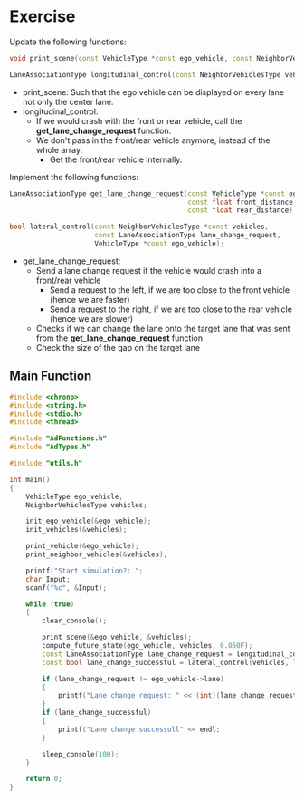 # Exercise

Update the following functions:

```cpp
void print_scene(const VehicleType *const ego_vehicle, const NeighborVehiclesType *const vehicles);

LaneAssociationType longitudinal_control(const NeighborVehiclesType vehicles,VehicleType ego_vehicle);
```

- print_scene: Such that the ego vehicle can be displayed on every lane not only the center lane.
- longitudinal_control:
  - If we would crash with the front or rear vehicle, call the **get_lane_change_request** function.
  - We don't pass in the front/rear vehicle anymore, instead of the whole array.
    - Get the front/rear vehicle internally.

Implement the following functions:

```cpp
LaneAssociationType get_lane_change_request(const VehicleType *const ego_vehicle,
                                            const float front_distance,
                                            const float rear_distance);

bool lateral_control(const NeighborVehiclesType *const vehicles,
                     const LaneAssociationType lane_change_request,
                     VehicleType *const ego_vehicle);
```

- get_lane_change_request:
  - Send a lane change request if the vehicle would crash into a front/rear vehicle
    - Send a request to the left, if we are too close to the front vehicle (hence we are faster)
    - Send a request to the right, if we are too close to the rear vehicle (hence we are slower)
  - Checks if we can change the lane onto the target lane that was sent from the **get_lane_change_request** function
  - Check the size of the gap on the target lane

## Main Function

```cpp
#include <chrono>
#include <string.h>
#include <stdio.h>
#include <thread>

#include "AdFunctions.h"
#include "AdTypes.h"

#include "utils.h"

int main()
{
    VehicleType ego_vehicle;
    NeighborVehiclesType vehicles;

    init_ego_vehicle(&ego_vehicle);
    init_vehicles(&vehicles);

    print_vehicle(&ego_vehicle);
    print_neighbor_vehicles(&vehicles);

    printf("Start simulation?: ";
    char Input;
    scanf("%c", &Input);

    while (true)
    {
        clear_console();

        print_scene(&ego_vehicle, &vehicles);
        compute_future_state(ego_vehicle, vehicles, 0.050F);
        const LaneAssociationType lane_change_request = longitudinal_control(vehicles, ego_vehicle);
        const bool lane_change_successful = lateral_control(vehicles, lane_change_request, ego_vehicle);

        if (lane_change_request != ego_vehicle->lane)
        {
            printf("Lane change request: " << (int)(lane_change_request) << endl;
        }
        if (lane_change_successful)
        {
            printf("Lane change successull" << endl;
        }

        sleep_console(100);
    }

    return 0;
}

```
